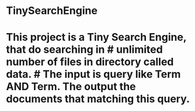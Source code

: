 # TinySearchEngine
# This project is a Tiny Search Engine, that do searching in # unlimited number of files in directory called data. # The input is query like Term AND Term.  The output the documents that matching this query.
